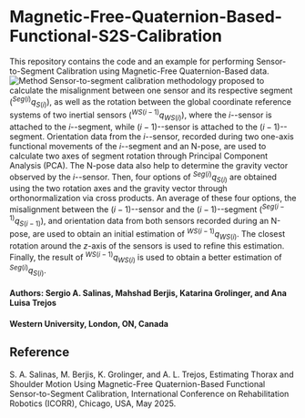 # Magnetic-Free-Quaternion-Based-Functional-S2S-Calibration
This repository contains the code and an example for performing Sensor-to-Segment Calibration using Magnetic-Free Quaternion-Based data.
![Method](https://github.com/user-attachments/assets/f835075f-3c46-4b32-a4f0-51268d4d0c5e)
Sensor-to-segment calibration methodology proposed to calculate the misalignment between one sensor and its respective segment ($^{Seg(i)}q_{S(i)}$), as well as the rotation between the global coordinate reference systems of two inertial sensors ($^{WS(i-1)}q_{WS(i)}$), where the $i$--sensor is attached to the $i$--segment, while ${(i-1)}$--sensor is attached to the ${(i-1)}$--segment. 
Orientation data from the $i$--sensor, recorded during two one-axis functional movements of the $i$--segment and an N-pose, are used to calculate two axes of segment rotation through Principal Component Analysis (PCA). The N-pose data also help to determine the gravity vector observed by the $i$--sensor. Then, four options of $^{Seg(i)}q_{S(i)}$ are obtained using the two rotation axes and the gravity vector through orthonormalization via cross products. An average of these four options, the misalignment between the ${(i-1)}$--sensor and the ${(i-1)}$--segment ($^{Seg(i-1)}q_{S(i-1)}$), and orientation data from both sensors recorded during an N-pose, are used to obtain an initial estimation of $^{WS(i-1)}q_{WS(i)}$. The closest rotation around the $z$-axis of the sensors is used to refine this estimation. Finally, the result of $^{WS(i-1)}q_{WS(i)}$ is used to obtain a better estimation of $^{Seg(i)}q_{S(i)}$.

#### Authors: Sergio A. Salinas, Mahshad Berjis, Katarina Grolinger, and Ana Luisa Trejos
#### Western University, London, ON, Canada

## Reference
S. A. Salinas, M. Berjis, K. Grolinger, and A. L. Trejos, Estimating Thorax and Shoulder Motion Using Magnetic-Free Quaternion-Based Functional Sensor-to-Segment Calibration, International Conference on Rehabilitation Robotics (ICORR), Chicago, USA, May 2025.


